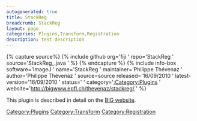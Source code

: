 ```yaml
---
autogenerated: true
title: StackReg
breadcrumb: StackReg
layout: page
categories: Plugins,Transform,Registration
description: test description
---
```



{% capture source%}
{% include github org='fiji ' repo='StackReg ' source='StackReg\_.java ' %}
{% endcapture %}
{% include info-box software='ImageJ ' name='StackReg ' maintainer='Philippe Thévenaz ' author='Philippe Thévenaz ' source=source released='16/09/2010 ' latest-version='16/09/2010 ' status=' ' category='[:Category:Plugins](_Category_Plugins "wikilink") ' website='http://bigwww.epfl.ch/thevenaz/stackreg/ ' %}

This plugin is described in detail on the [BIG website](http://bigwww.epfl.ch/thevenaz/stackreg/).

[Category:Plugins](Category_Plugins "wikilink") [Category:Transform](Category_Transform "wikilink") [Category:Registration](Category_Registration "wikilink")
